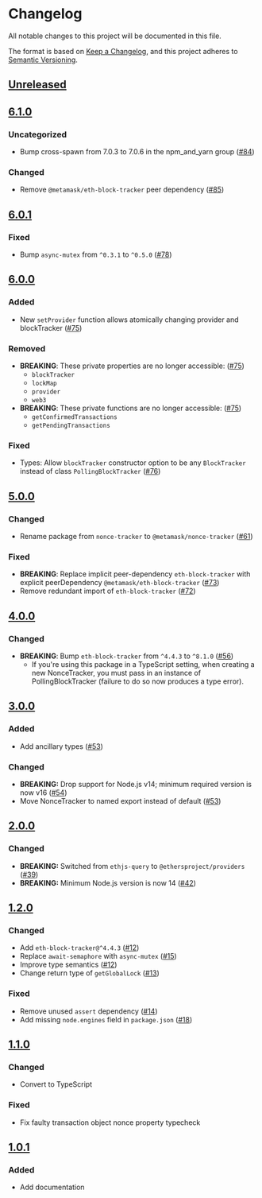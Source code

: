 # Changelog
All notable changes to this project will be documented in this file.

The format is based on [Keep a Changelog](https://keepachangelog.com/en/1.0.0/),
and this project adheres to [Semantic Versioning](https://semver.org/spec/v2.0.0.html).

## [Unreleased]

## [6.1.0]
### Uncategorized
- Bump cross-spawn from 7.0.3 to 7.0.6 in the npm_and_yarn group ([#84](https://github.com/MetaMask/nonce-tracker/pull/84))

### Changed
- Remove `@metamask/eth-block-tracker` peer dependency ([#85](https://github.com/MetaMask/nonce-tracker/pull/85))

## [6.0.1]
### Fixed
- Bump `async-mutex` from `^0.3.1` to `^0.5.0` ([#78](https://github.com/MetaMask/nonce-tracker/pull/78))

## [6.0.0]
### Added
- New `setProvider` function allows atomically changing provider and blockTracker ([#75](https://github.com/MetaMask/nonce-tracker/pull/75))

### Removed
- **BREAKING**: These private properties are no longer accessible: ([#75](https://github.com/MetaMask/nonce-tracker/pull/75))
  - `blockTracker`
  - `lockMap`
  - `provider`
  - `web3`
- **BREAKING**: These private functions are no longer accessible: ([#75](https://github.com/MetaMask/nonce-tracker/pull/75))
  - `getConfirmedTransactions`
  - `getPendingTransactions`

### Fixed
- Types: Allow `blockTracker` constructor option to be any `BlockTracker` instead of class `PollingBlockTracker` ([#76](https://github.com/MetaMask/nonce-tracker/pull/76))

## [5.0.0]
### Changed
- Rename package from `nonce-tracker` to `@metamask/nonce-tracker` ([#61](https://github.com/MetaMask/nonce-tracker/pull/61))

### Fixed
- **BREAKING**: Replace implicit peer-dependency `eth-block-tracker` with explicit peerDependency `@metamask/eth-block-tracker` ([#73](https://github.com/MetaMask/nonce-tracker/pull/73))
- Remove redundant import of `eth-block-tracker` ([#72](https://github.com/MetaMask/nonce-tracker/pull/72))

## [4.0.0]
### Changed
- **BREAKING**: Bump `eth-block-tracker` from `^4.4.3` to `^8.1.0` ([#56](https://github.com/MetaMask/nonce-tracker/pull/56))
  - If you're using this package in a TypeScript setting, when creating a new NonceTracker, you must pass in an instance of PollingBlockTracker (failure to do so now produces a type error).

## [3.0.0]
### Added
- Add ancillary types ([#53](https://github.com/MetaMask/nonce-tracker/pull/53))

### Changed
- **BREAKING:** Drop support for Node.js v14; minimum required version is now v16 ([#54](https://github.com/MetaMask/nonce-tracker/pull/54))
- Move NonceTracker to named export instead of default ([#53](https://github.com/MetaMask/nonce-tracker/pull/53))

## [2.0.0]
### Changed
- **BREAKING:** Switched from `ethjs-query` to `@ethersproject/providers` ([#39](https://github.com/MetaMask/nonce-tracker/pull/39))
- **BREAKING:** Minimum Node.js version is now 14 ([#42](https://github.com/MetaMask/nonce-tracker/pull/42))

## [1.2.0]
### Changed
- Add `eth-block-tracker@^4.4.3` ([#12](https://github.com/MetaMask/nonce-tracker/pull/12))
- Replace `await-semaphore` with `async-mutex` ([#15](https://github.com/MetaMask/nonce-tracker/pull/15))
- Improve type semantics ([#12](https://github.com/MetaMask/nonce-tracker/pull/12))
- Change return type of `getGlobalLock` ([#13](https://github.com/MetaMask/nonce-tracker/pull/13))

### Fixed
- Remove unused `assert` dependency ([#14](https://github.com/MetaMask/nonce-tracker/pull/14))
- Add missing `node.engines` field in `package.json` ([#18](https://github.com/MetaMask/nonce-tracker/pull/18))

## [1.1.0]
### Changed
- Convert to TypeScript

### Fixed
- Fix faulty transaction object nonce property typecheck

## [1.0.1]
### Added
- Add documentation

[Unreleased]: https://github.com/MetaMask/nonce-tracker/compare/v6.1.0...HEAD
[6.1.0]: https://github.com/MetaMask/nonce-tracker/compare/v6.0.1...v6.1.0
[6.0.1]: https://github.com/MetaMask/nonce-tracker/compare/v6.0.0...v6.0.1
[6.0.0]: https://github.com/MetaMask/nonce-tracker/compare/v5.0.0...v6.0.0
[5.0.0]: https://github.com/MetaMask/nonce-tracker/compare/v4.0.0...v5.0.0
[4.0.0]: https://github.com/MetaMask/nonce-tracker/compare/v3.0.0...v4.0.0
[3.0.0]: https://github.com/MetaMask/nonce-tracker/compare/v2.0.0...v3.0.0
[2.0.0]: https://github.com/MetaMask/nonce-tracker/compare/v1.2.0...v2.0.0
[1.2.0]: https://github.com/MetaMask/nonce-tracker/compare/v1.1.0...v1.2.0
[1.1.0]: https://github.com/MetaMask/nonce-tracker/compare/v1.0.1...v1.1.0
[1.0.1]: https://github.com/MetaMask/nonce-tracker/releases/tag/v1.0.1
